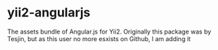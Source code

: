 # yii2-angularjs
The assets bundle of Angular.js for Yii2. Originally this package was by Tesjin, but as this user no more esxists on Github, I am adding it
